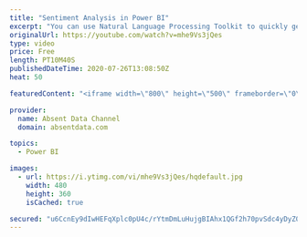 ```yaml
---
title: "Sentiment Analysis in Power BI"
excerpt: "You can use Natural Language Processing Toolkit to quickly get sentiment scores on text like comments or tweets. You can check out the full written instructions here:"
originalUrl: https://youtube.com/watch?v=mhe9Vs3jQes
type: video
price: Free
length: PT10M40S
publishedDateTime: 2020-07-26T13:08:50Z
heat: 50

featuredContent: "<iframe width=\"800\" height=\"500\" frameborder=\"0\" src=\"https://www.youtube.com/embed/mhe9Vs3jQes\" allow=\"accelerometer; autoplay; encrypted-media; gyroscope; picture-in-picture\" allowfullscreen></iframe>"

provider:
  name: Absent Data Channel
  domain: absentdata.com

topics:
  - Power BI

images:
  - url: https://i.ytimg.com/vi/mhe9Vs3jQes/hqdefault.jpg
    width: 480
    height: 360
    isCached: true

secured: "u6CcnEy9dIwHEFqXplc0pU4c/rYtmDmLuHujgBIAhx1QGf2h70pvSdc4yDyZ0k7HRiO0tZmFlsNq0mbFvYE+KbAIoUaPGKZuIJOPxUxFxK9MhfIhfV/kPyhZLE06NQYjAasAif9b5AXBZ5ipBQExoYgrpXZJ8/0UbtawOIpkZwgSF96xDni1d6vYD6CrmX6ZAzgWXnvhjSRXOUE0QA5OAhtmg+rVH/MRrLX0vCqlhTZ+PdYXpawChJv+kPB2UPIRZByOjmcA8rjMmT8LPIE6EIcMVDTXG9OSjV3LucmLvrWvbYdMrVlalPS96x+3Gp/f8LNxTavrkP8J0uH+ONnwCL4eIQ8O5v8HjZT11O6WKsueGt/KIK2NIawSqD/FQpWJLPTkd6vMwyFnXC91EgaxjRitTOQy1XqZroqelrFu2eE=;zolhpBxsHhLIt2cu0Qklnw=="
---
```


